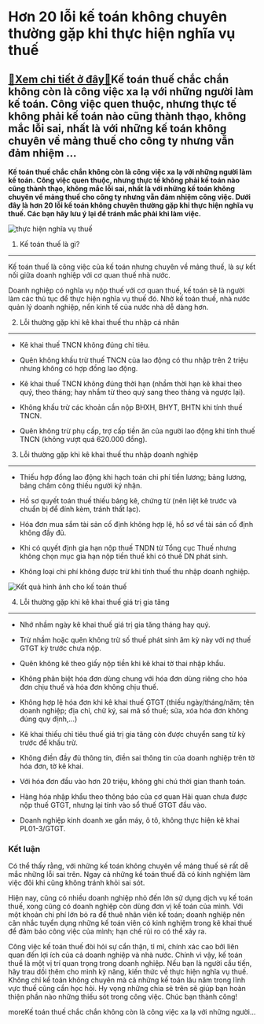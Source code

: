 Hơn 20 lỗi kế toán không chuyên thường gặp khi thực hiện nghĩa vụ thuế
======================================================================

[:gift:Xem chi tiết ở đây:gift:](https://hddtvn.com/hon-20-loi-ke-toan-khong-chuyen-thuong-gap-khi-thuc-hien-nghia-vu-thue/)Kế toán thuế chắc chắn không còn là công việc xa lạ với những người làm kế toán. Công việc quen thuộc, nhưng thực tế không phải kế toán nào cũng thành thạo, không mắc lỗi sai, nhất là với những kế toán không chuyên về mảng thuế cho công ty nhưng vẫn đảm nhiệm …
---------------------------------------------------------------------------------------------------------------------------------------------------------------------------------------------------------------------------------------------------------------------

**Kế toán thuế chắc chắn không còn là công việc xa lạ với những người làm kế toán. Công việc quen thuộc, nhưng thực tế không phải kế toán nào cũng thành thạo, không mắc lỗi sai, nhất là với những kế toán không chuyên về mảng thuế cho công ty nhưng vẫn đảm nhiệm công việc. Dưới đây là hơn 20 lỗi kế toán không chuyên thường gặp khi thực hiện nghĩa vụ thuế. Các bạn hãy lưu ý lại để tránh mắc phải khi làm việc.**


![thực hiện nghĩa vụ thuế](https://hddtvn.com/wp-content/uploads/2021/01/rutinas-inversionistas.jpg)


1. Kế toán thuế là gì?
----------------------


Kế toán thuế là công việc của kế toán nhưng chuyên về mảng thuế, là sự kết nối giữa doanh nghiệp với cơ quan thuế nhà nước.


Doanh nghiệp có nghĩa vụ nộp thuế với cơ quan thuế, kế toán sẽ là người làm các thủ tục để thực hiện nghĩa vụ thuế đó. Nhờ kế toán thuế, nhà nước quản lý doanh nghiệp, nền kinh tế của nước nhà dễ dàng hơn.


2. Lỗi thường gặp khi kê khai thuế thu nhập cá nhân
---------------------------------------------------




* Kê khai thuế TNCN không đúng chỉ tiêu.

* Quên không khấu trừ thuế TNCN của lao động có thu nhập trên 2 triệu nhưng không có hợp đồng lao động.

* Kê khai thuế TNCN không đúng thời hạn (nhầm thời hạn kê khai theo quý, theo tháng; hay nhầm từ theo quý sang theo tháng và ngược lại).

* Không khấu trừ các khoản cần nộp BHXH, BHYT, BHTN khi tính thuế TNCN.

* Quên không trừ phụ cấp, trợ cấp tiền ăn của người lao động khi tính thuế TNCN (không vượt quá 620.000 đồng).



3. Lỗi thường gặp khi kê khai thuế thu nhập doanh nghiệp
--------------------------------------------------------




* Thiếu hợp đồng lao động khi hạch toán chi phí tiền lương; bảng lương, bảng chấm công thiếu người ký nhận.

* Hồ sơ quyết toán thuế thiếu bảng kê, chứng từ (nên liệt kê trước và chuẩn bị để đính kèm, tránh thất lạc).

* Hóa đơn mua sắm tài sản cố định không hợp lệ, hồ sơ về tài sản cố định không đầy đủ.

* Khi có quyết định gia hạn nộp thuế TNDN từ Tổng cục Thuế nhưng không chọn mục gia hạn nộp tiền thuế khi có thuế DN phát sinh.

* Không loại chi phí không được trừ khi tính thuế thu nhập doanh nghiệp.



![Kết quả hình ảnh cho kế toán thuế](https://hddtvn.com/wp-content/uploads/2021/01/nit.jpg)


4. Lỗi thường gặp khi kê khai thuế giá trị gia tăng
---------------------------------------------------




* Nhớ nhầm ngày kê khai thuế giá trị gia tăng tháng hay quý.

* Trừ nhầm hoặc quên không trừ số thuế phát sinh âm kỳ này với nợ thuế GTGT kỳ trước chưa nộp.

* Quên không kê theo giấy nộp tiền khi kê khai tờ thai nhập khẩu.

* Không phân biệt hóa đơn dùng chung với hóa đơn dùng riêng cho hóa đơn chịu thuế và hóa đơn không chịu thuế.

* Không hợp lệ hóa đơn khi kê khai thuế GTGT (thiếu ngày/tháng/năm; tên doanh nghiệp; địa chỉ, chữ ký, sai mã số thuế; sửa, xóa hóa đơn không đúng quy định,…)

* Kê khai thiếu chỉ tiêu thuế giá trị gia tăng còn được chuyển sang từ kỳ trước để khấu trừ.

* Không điền đầy đủ thông tin, điền sai thông tin của doanh nghiệp trên tờ hóa đơn, tờ kê khai.

* Với hóa đơn đầu vào hơn 20 triệu, không ghi chú thời gian thanh toán.

* Hàng hóa nhập khẩu theo thông báo của cơ quan Hải quan chưa được nộp thuế GTGT, nhưng lại tính vào sổ thuế GTGT đầu vào.

* Doanh nghiệp kinh doanh xe gắn máy, ô tô, không thực hiện kê khai PL01-3/GTGT.



### Kết luận


Có thể thấy rằng, với những kế toán không chuyên về mảng thuế sẽ rất dễ mắc những lỗi sai trên. Ngay cả những kế toán thuế đã có kinh nghiệm làm việc đôi khi cũng không tránh khỏi sai sót.


Hiện nay, cũng có nhiều doanh nghiệp nhỏ đến lớn sử dụng dịch vụ kế toán thuế, xong cũng có doanh nghiệp còn dùng đơn vị kế toán của mình. Với một khoản chi phí lớn bỏ ra để thuê nhân viên kế toán; doanh nghiệp nên cân nhắc tuyển dụng những kế toán viên có kinh nghiệm trong kê khai thuế để đảm bảo công việc của mình; hạn chế rủi ro có thể xảy ra.


Công việc kế toán thuế đòi hỏi sự cẩn thận, tỉ mỉ, chính xác cao bởi liên quan đến lợi ích của cả doanh nghiệp và nhà nước. Chính vì vậy, kế toán thuế là một vị trí quan trọng trong doanh nghiệp. Nếu bạn là người cầu tiến, hãy trau dồi thêm cho mình kỹ năng, kiến thức về thực hiện nghĩa vụ thuế. Không chỉ kế toán không chuyên mà cả những kế toán lâu năm trong lĩnh vực thuế cũng cần học hỏi. Hy vọng những chia sẻ trên sẽ giúp bạn hoàn thiện phần nào những thiếu sót trong công việc. Chúc bạn thành công!



moreKế toán thuế chắc chắn không còn là công việc xa lạ với những người…


